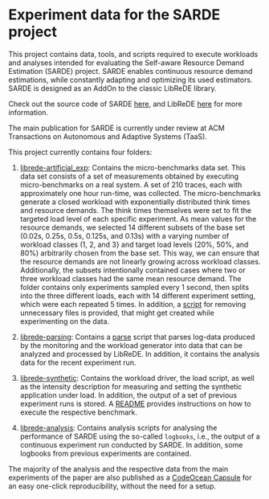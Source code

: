 # Experiment data for the SARDE project

This project contains data, tools, and scripts required to execute workloads and analyses intended for evaluating the Self-aware Resource Demand Estimation (SARDE) project. 
SARDE enables continuous resource demand estimations, while constantly adapting and optimizing its used estimators.
SARDE is designed as an AddOn to the classic LibReDE library.

Check out the source code of SARDE [here](https://gitlab2.informatik.uni-wuerzburg.de/descartes/librede-rrde), and LibReDE [here](https://bitbucket.org/librede/librede/src/master/) for more information.

The main publication for SARDE is currently under review at ACM Transactions on Autonomous and Adaptive Systems (TaaS).

This project currently contains four folders:

1. [librede-artificial_exp](librede-artificial_exp/): Contains the micro-benchmarks data set. 
This data set consists of a set of measurements obtained by executing micro-benchmarks on a real system. 
A set of 210 traces, each with approximately one hour run-time, was collected. 
The micro-benchmarks generate a closed workload with exponentially distributed think times and resource demands. 
The think times themselves were set to fit the targeted load level of each specific experiment. 
As mean values for the resource demands, we selected 14 different subsets of the base set (0.02s, 0.25s, 0.5s, 0.125s, and 0.13s) with a varying number of workload classes (1, 2, and 3} and target load levels (20%, 50%, and 80%) arbitrarily chosen from the base set. 
This way, we can ensure that the resource demands are not linearly growing across workload classes. 
Additionally, the subsets intentionally contained cases where two or three workload classes had the same mean resource demand.
The folder contains only experiments sampled every 1 second, then splits into the three different loads, each with 14 different experiment setting, which were each repeated 5 times.
In addition, a [script](librede-artificial_exp/remove_unnnecessary.py) for removing unnecessary files is provided, that might get created while experimenting on the data.

2. [librede-parsing](librede-parsing/): Contains a [parse](librede-parsing/parse.py) script that parses log-data produced by the monitoring and the workload generator into data that can be analyzed and processed by LibReDE. 
In addition, it contains the analysis data for the recent experiment run.

3. [librede-synthetic](librede-synthetic/): Contains the workload driver, the load script, as well as the intensity description for measuring and setting the synthetic application under load. 
In addition, the output of a set of previous experiment runs is stored. A [README](librede-synthetic/how%20to%20run.txt) provides instructions on how to execute the respective benchmark.

4. [librede-analysis](librede-analysis/): Contains analysis scripts for analysing the performance of SARDE using the so-called `logbooks`, i.e., the output of a continuous experiment run conducted by SARDE.
In addition, some logbooks from previous experiments are contained. 

The majority of the analysis and the respective data from the main experiments of the paper are also published as a [CodeOcean Capsule](https://doi.org/10.24433/CO.8429465.v1) for an easy one-click reproducibility, without the need for a setup.